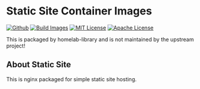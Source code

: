 # Static Site Container Images

[![Github](https://img.shields.io/badge/repo-github-brightgreen)](https://github.com/homelab-library/static-site/)
[![Build Images](https://github.com/homelab-library/static-site/actions/workflows/image.yml/badge.svg)](https://github.com/homelab-library/static-site/actions/workflows/image.yml)
[![MIT License](https://img.shields.io/badge/license-MIT-blue)](https://raw.githubusercontent.com/homelab-library/static-site/master/LICENSE-MIT)
[![Apache License](https://img.shields.io/badge/license-Apache-blue)](https://raw.githubusercontent.com/homelab-library/static-site/master/LICENSE-APACHE)

This is packaged by homelab-library and is not maintained by the upstream project!

## About Static Site



This is nginx packaged for simple static site hosting.

